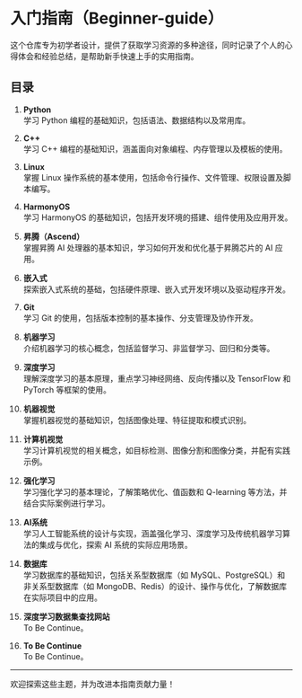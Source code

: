 # 入门指南（Beginner-guide）

这个仓库专为初学者设计，提供了获取学习资源的多种途径，同时记录了个人的心得体会和经验总结，是帮助新手快速上手的实用指南。

## 目录

1. **Python**  
   学习 Python 编程的基础知识，包括语法、数据结构以及常用库。

2. **C++**  
   学习 C++ 编程的基础知识，涵盖面向对象编程、内存管理以及模板的使用。

3. **Linux**  
   掌握 Linux 操作系统的基本使用，包括命令行操作、文件管理、权限设置及脚本编写。

4. **HarmonyOS**  
   学习 HarmonyOS 的基础知识，包括开发环境的搭建、组件使用及应用开发。

5. **昇腾（Ascend）**  
   掌握昇腾 AI 处理器的基本知识，学习如何开发和优化基于昇腾芯片的 AI 应用。

6. **嵌入式**  
   探索嵌入式系统的基础，包括硬件原理、嵌入式开发环境以及驱动程序开发。

7. **Git**  
   学习 Git 的使用，包括版本控制的基本操作、分支管理及协作开发。

8. **机器学习**  
   介绍机器学习的核心概念，包括监督学习、非监督学习、回归和分类等。

9. **深度学习**  
   理解深度学习的基本原理，重点学习神经网络、反向传播以及 TensorFlow 和 PyTorch 等框架的使用。

10. **机器视觉**  
    掌握机器视觉的基础知识，包括图像处理、特征提取和模式识别。

11. **计算机视觉**  
    学习计算机视觉的相关概念，如目标检测、图像分割和图像分类，并配有实践示例。

12. **强化学习**  
    学习强化学习的基本理论，了解策略优化、值函数和 Q-learning 等方法，并结合实际案例进行学习。

13. **AI系统**  
    学习人工智能系统的设计与实现，涵盖强化学习、深度学习及传统机器学习算法的集成与优化，探索 AI 系统的实际应用场景。

14. **数据库**  
    学习数据库的基础知识，包括关系型数据库（如 MySQL、PostgreSQL）和非关系型数据库（如 MongoDB、Redis）的设计、操作与优化，了解数据库在实际项目中的应用。

15. **深度学习数据集查找网站**  
    To Be Continue。

16. **To Be Continue**  
    To Be Continue。

---

欢迎探索这些主题，并为改进本指南贡献力量！
